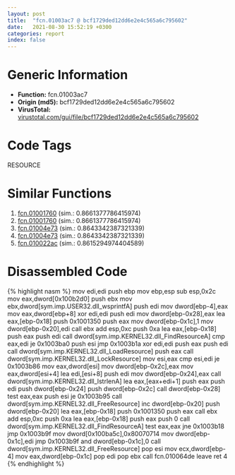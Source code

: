 ```yaml
---
layout: post
title:  "fcn.01003ac7 @ bcf1729ded12dd6e2e4c565a6c795602"
date:   2021-08-30 15:52:19 +0300
categories: report
index: false
---
```


# Generic Information
- **Function:** fcn.01003ac7
- **Origin (md5):** bcf1729ded12dd6e2e4c565a6c795602
- **VirusTotal:** [virustotal.com/gui/file/bcf1729ded12dd6e2e4c565a6c795602][virustotal_ref]

# Code Tags
<span class="tag" id="RESOURCE">RESOURCE</span>


# Similar Functions

1. [fcn.01001760][similar_1_ref] (sim.: 0.8661377786415974)
2. [fcn.01001760][similar_2_ref] (sim.: 0.8661377786415974)
3. [fcn.01004e73][similar_3_ref] (sim.: 0.8643342387321339)
4. [fcn.01004e73][similar_4_ref] (sim.: 0.8643342387321339)
5. [fcn.010022ac][similar_5_ref] (sim.: 0.8615294974404589)


# Disassembled Code

{% highlight nasm %}
mov edi,edi
push ebp
mov ebp,esp
sub esp,0x2c
mov eax,dword[0x100b2d0]
push ebx
mov ebx,dword[sym.imp.USER32.dll_wsprintfA]
push edi
mov dword[ebp-4],eax
mov eax,dword[ebp+8]
xor edi,edi
push edi
mov dword[ebp-0x28],eax
lea eax,[ebp-0x18]
push 0x1001350
push eax
mov dword[ebp-0x1c],1
mov dword[ebp-0x20],edi
call ebx
add esp,0xc
push 0xa
lea eax,[ebp-0x18]
push eax
push edi
call dword[sym.imp.KERNEL32.dll_FindResourceA]
cmp eax,edi
je 0x1003ba0
push esi
jmp 0x1003b1a
xor edi,edi
push eax
push edi
call dword[sym.imp.KERNEL32.dll_LoadResource]
push eax
call dword[sym.imp.KERNEL32.dll_LockResource]
mov esi,eax
cmp esi,edi
je 0x1003b86
mov eax,dword[esi]
mov dword[ebp-0x2c],eax
mov eax,dword[esi+4]
lea edi,[esi+8]
push edi
mov dword[ebp-0x24],eax
call dword[sym.imp.KERNEL32.dll_lstrlenA]
lea eax,[eax+edi+1]
push eax
push edi
push dword[ebp-0x24]
push dword[ebp-0x2c]
call dword[ebp-0x28]
test eax,eax
push esi
je 0x1003b95
call dword[sym.imp.KERNEL32.dll_FreeResource]
inc dword[ebp-0x20]
push dword[ebp-0x20]
lea eax,[ebp-0x18]
push 0x1001350
push eax
call ebx
add esp,0xc
push 0xa
lea eax,[ebp-0x18]
push eax
push 0
call dword[sym.imp.KERNEL32.dll_FindResourceA]
test eax,eax
jne 0x1003b18
jmp 0x1003b9f
mov dword[0x100ba5c],0x80070714
mov dword[ebp-0x1c],edi
jmp 0x1003b9f
and dword[ebp-0x1c],0
call dword[sym.imp.KERNEL32.dll_FreeResource]
pop esi
mov ecx,dword[ebp-4]
mov eax,dword[ebp-0x1c]
pop edi
pop ebx
call fcn.010064de
leave 
ret 4
{% endhighlight %}


[similar_1_ref]: /report/fcn.01001760@7be42d186738ec1816397d616de2cb9d
[similar_2_ref]: /report/fcn.01001760@bcf1729ded12dd6e2e4c565a6c795602
[similar_3_ref]: /report/fcn.01004e73@bcf1729ded12dd6e2e4c565a6c795602
[similar_4_ref]: /report/fcn.01004e73@7be42d186738ec1816397d616de2cb9d
[similar_5_ref]: /report/fcn.010022ac@bcf1729ded12dd6e2e4c565a6c795602
[virustotal_ref]: https://www.virustotal.com/gui/file/bcf1729ded12dd6e2e4c565a6c795602